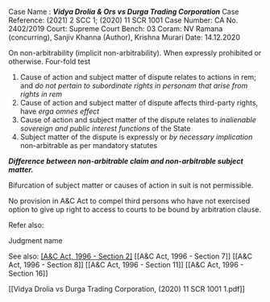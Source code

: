 Case Name : ***Vidya Drolia & Ors vs Durga Trading Corporation***
Case Reference: (2021) 2 SCC 1; (2020) 11 SCR 1001
Case Number: CA No. 2402/2019
Court: Supreme Court
Bench: 03
Coram: NV Ramana (concurring), Sanjiv Khanna (Author), Krishna Murari
Date: 14.12.2020

On non-arbitrability (implicit non-arbitrability). When expressly prohibited or otherwise.
Four-fold test
1. Cause of action and subject matter of dispute relates to actions in rem; and *do not pertain to subordinate rights in personam that arise from rights in rem*
2. Cause of action and subject matter of dispute affects third-party rights, have *erga omnes effect*
3. Cause of action and subject matter of the dispute relates to *inalienable sovereign and public interest functions* of the State
4. Subject matter of the dispute is expressly or *by necessary implication* non-arbitrable as per mandatory statutes

***Difference between non-arbitrable claim and non-arbitrable subject matter.***

Bifurcation of subject matter or causes of action in suit is not permissible.

No provision in A&C Act to compel third persons who have not exercised option to give up right to access to courts to be bound by arbitration clause.

Refer also:

Judgment name

See also:
[[A&C Act, 1996 - Section 2]](3) 
[[A&C Act, 1996 - Section 7]]
[[A&C Act, 1996 - Section 8]]
[[A&C Act, 1996 - Section 11]]
[[A&C Act, 1996 - Section 16]]

[[Vidya Drolia vs Durga Trading Corporation, (2020) 11 SCR 1001 1.pdf]]
